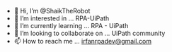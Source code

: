 - 👋 Hi, I’m @ShaikTheRobot
- 👀 I’m interested in ... RPA-UiPath
- 🌱 I’m currently learning ... RPA - UiPath
- 💞️ I’m looking to collaborate on ... UiPath community
- 📫 How to reach me ... irfanrpadev@gmail.com

<!---
ShaikTheRobot/ShaikTheRobot is a ✨ special ✨ repository because its `README.md` (this file) appears on your GitHub profile.
You can click the Preview link to take a look at your changes.
--->
